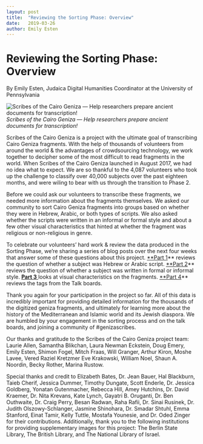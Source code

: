```yaml
---
layout: post
title:  "Reviewing the Sorting Phase: Overview"
date:   2019-03-26
author: Emily Esten
---
```

# Reviewing the Sorting Phase: Overview

By Emily Esten, Judaica Digital Humanities Coordinator at the University of Pennsylvania

![Scribes of the Cairo Geniza — Help researchers prepare ancient documents for transcription!](https://cdn-images-1.medium.com/max/3000/1*S3TUsC02dVhcSC9VlGJZrw.jpeg)*Scribes of the Cairo Geniza — Help researchers prepare ancient documents for transcription!*

Scribes of the Cairo Geniza is a project with the ultimate goal of transcribing Cairo Geniza fragments. With the help of thousands of volunteers from around the world & the advantages of crowdsourcing technology, we work together to decipher some of the most difficult to read fragments in the world. When Scribes of the Cairo Geniza launched in August 2017, we had no idea what to expect. We are so thankful to the 4,087 volunteers who took up the challenge to classify over 40,000 subjects over the past eighteen months, and were wiling to bear with us through the transition to Phase 2.

Before we could ask our volunteers to transcribe these fragments, we needed more information about the fragments themselves. We asked our community to sort Cairo Geniza fragments into groups based on whether they were in Hebrew, Arabic, or both types of scripts. We also asked whether the scripts were written in an informal or formal style and about a few other visual characteristics that hinted at whether the fragment was religious or non-religious in genre.

To celebrate our volunteers’ hard work & review the data produced in the Sorting Phase, we’re sharing a series of blog posts over the next four weeks that answer some of these questions about this project. [**Part 1](https://medium.com/@judaicadh/reviewing-phase-1-data-hebrew-or-arabic-script-a8ad3316fcbe)** reviews the question of whether a subject was Hebrew or Arabic script. [**Part 2](https://medium.com/@judaicadh/reviewing-sorting-phase-data-formal-or-informal-style-518abca3cbd)** reviews the question of whether a subject was written in formal or informal style. [**Part 3** ](https://medium.com/@judaicadh/reviewing-sorting-phase-data-visual-characteristics-674cdda8e5d4)looks at visual characteristics on the fragments. [**Part 4](https://medium.com/@judaicadh/reviewing-sorting-phase-data-talk-board-tags-d0c0b90dc43c)** reviews the tags from the Talk boards.

Thank you again for your participation in the project so far. All of this data is incredibly important for providing detailed information for the thousands of the digitized geniza fragments, and ultimately for learning more about the history of the Mediterranean and Islamic world and its Jewish diaspora. We are humbled by your engagement in the sorting process and on the talk boards, and joining a community of #genizascribes.

Our thanks and gratitude to the Scribes of the Cairo Geniza project team: Laurie Allen, Samantha Blikchan, Laura Newman Eckstein, Doug Emery, Emily Esten, Shimon Fogel, Mitch Fraas, Will Granger, Arthur Kiron, Moshe Lavee, Vered Raziel Kretzmer Eve Krakowski, William Noel, Shaun A. Noordin, Becky Rother, Marina Rustow.

Special thanks and credit to Elizabeth Bates, Dr. Jean Bauer, Hal Blackburn, Taieb Cherif, Jessica Dummer, Timothy Dungate, Scott Enderle, Dr. Jessica Goldberg, Yonatan Gutenmacher, Rebecca Hill, Amey Hutchins, Dr. David Kraemer, Dr. Nita Krevans, Kate Lynch, Gayatri B. Oruganti, Dr. Ben Outhwaite, Dr. Craig Perry, Besan Radwan, Raha Rafii, Dr. Sinai Rusinek, Dr. Judith Olszowy-Schlanger, Jasmine Shinohara, Dr. Smadar Shtuhl, Emma Stanford, Einat Tamir, Kelly Tuttle, Mostafa Younesie, and Dr. Oded Zinger for their contributions. Additionally, thank you to the following institutions for providing supplementary images for this project: The Berlin State Library, The British Library, and The National Library of Israel.
